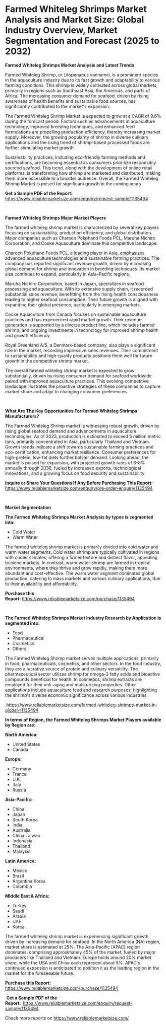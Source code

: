<p><h1>Farmed Whiteleg Shrimps Market Analysis and Market Size: Global Industry Overview, Market Segmentation and Forecast (2025 to 2032)</h1></p><p><strong>Farmed Whiteleg Shrimps Market Analysis and Latest Trends</strong></p>
<p><p>Farmed Whiteleg Shrimp, or Litopenaeus vannamei, is a prominent species in the aquaculture industry due to its fast growth and adaptability to various farming conditions. This shrimp is widely cultivated across global markets, primarily in regions such as Southeast Asia, the Americas, and parts of Africa. The increasing consumer demand for seafood, driven by rising awareness of health benefits and sustainable food sources, has significantly contributed to the market's expansion.</p><p>The Farmed Whiteleg Shrimp Market is expected to grow at a CAGR of 9.6% during the forecast period. Factors such as advancements in aquaculture technology, improved breeding techniques, and enhanced feed formulations are propelling production efficiency, thereby increasing market supply. Moreover, the growing popularity of shrimp in diverse culinary applications and the rising trend of shrimp-based processed foods are further stimulating market growth.</p><p>Sustainability practices, including eco-friendly farming methods and certifications, are becoming essential as consumers prioritize responsibly sourced seafood. This trend, along with the development of online retail platforms, is transforming how shrimp are marketed and distributed, making them more accessible to a broader audience. Overall, the Farmed Whiteleg Shrimp Market is poised for significant growth in the coming years.</p></p>
<p><strong>Get a Sample PDF of the Report:&nbsp;</strong> <a href="https://www.reliablemarketsize.com/enquiry/request-sample/1135494?utm_campaign=3072&utm_medium=2&utm_source=Github&utm_content=ia&utm_term=25032025&utm_id=farmed-whiteleg-shrimps">https://www.reliablemarketsize.com/enquiry/request-sample/1135494</a></p>
<p>&nbsp;</p>
<p><strong>Farmed Whiteleg Shrimps Major Market Players</strong></p>
<p><p>The farmed whiteleg shrimp market is characterized by several key players focusing on sustainability, production efficiency, and global distribution. Major companies such as Charoen Pokphand Foods PCL, Maruha Nichiro Corporation, and Cooke Aquaculture dominate this competitive landscape. </p><p>Charoen Pokphand Foods PCL, a leading player in Asia, emphasizes advanced aquaculture technologies and sustainable farming practices. The company has reported significant revenue growth, driven by increasing global demand for shrimp and innovation in breeding techniques. Its market size continues to expand, particularly in Asia-Pacific regions.</p><p>Maruha Nichiro Corporation, based in Japan, specializes in seafood processing and aquaculture. With its extensive supply chain, it recorded substantial sales revenue, benefitting from the rising health consciousness leading to higher seafood consumption. Their future growth is aligned with expanding their global presence, particularly in emerging markets.</p><p>Cooke Aquaculture from Canada focuses on sustainable aquaculture practices and has experienced rapid market growth. Their revenue generation is supported by a diverse product line, which includes farmed shrimp, and ongoing investments in technology for improved shrimp health and growth efficiency.</p><p>Royal Greenland A/S, a Denmark-based company, also plays a significant role in the market, recording impressive sales revenues. Their commitment to sustainability and high-quality products positions them well for future growth in the competitive shrimp market.</p><p>The overall farmed whiteleg shrimp market is expected to grow substantially, driven by rising consumer demand for seafood worldwide paired with improved aquaculture practices. This evolving competitive landscape illustrates the proactive strategies of these companies to capture market share and adapt to changing consumer preferences.</p></p>
<p>&nbsp;</p>
<p><strong>What Are The Key Opportunities For Farmed Whiteleg Shrimps Manufacturers?</strong></p>
<p><p>The Farmed Whiteleg Shrimp market is witnessing robust growth, driven by rising global seafood demand and advancements in aquaculture technologies. As of 2023, production is estimated to exceed 5 million metric tons, primarily concentrated in Asia, particularly Thailand and Vietnam. Growth trends indicate a shift towards sustainable farming practices and eco-certification, enhancing market resilience. Consumer preferences for high-protein, low-fat diets further bolster demand. Looking ahead, the market is poised for expansion, with projected growth rates of 6-8% annually through 2030, fueled by increased exports, technological innovations, and a growing focus on food security and sustainability.</p></p>
<p><strong>Inquire or Share Your Questions If Any Before Purchasing This Report:</strong> <a href="https://www.reliablemarketsize.com/enquiry/pre-order-enquiry/1135494?utm_campaign=3072&utm_medium=2&utm_source=Github&utm_content=ia&utm_term=25032025&utm_id=farmed-whiteleg-shrimps">https://www.reliablemarketsize.com/enquiry/pre-order-enquiry/1135494</a></p>
<p>&nbsp;</p>
<p><strong>Market Segmentation</strong></p>
<p><strong>The Farmed Whiteleg Shrimps Market Analysis by types is segmented into:</strong></p>
<p><ul><li>Cold Water</li><li>Warm Water</li></ul></p>
<p><p>The farmed whiteleg shrimp market is primarily divided into cold water and warm water segments. Cold water shrimp are typically cultivated in regions with cooler climates, offering a firmer texture and distinct flavor, appealing to niche markets. In contrast, warm water shrimp are farmed in tropical environments, where they thrive and grow rapidly, making them more abundant and cost-effective. The warm water segment dominates global production, catering to mass markets and various culinary applications, due to their availability and affordability.</p></p>
<p><strong>Purchase this Report:&nbsp;</strong><a href="https://www.reliablemarketsize.com/purchase/1135494?utm_campaign=3072&utm_medium=2&utm_source=Github&utm_content=ia&utm_term=25032025&utm_id=farmed-whiteleg-shrimps">https://www.reliablemarketsize.com/purchase/1135494</a></p>
<p>&nbsp;</p>
<p><strong>The Farmed Whiteleg Shrimps Market Industry Research by Application is segmented into:</strong></p>
<p><ul><li>Food</li><li>Pharmaceutical</li><li>Cosmetics</li><li>Others</li></ul></p>
<p><p>The Farmed Whiteleg Shrimp market serves multiple applications, primarily in food, pharmaceuticals, cosmetics, and other sectors. In the food industry, they are a lucrative source of protein and culinary versatility. The pharmaceutical sector utilizes shrimp for omega-3 fatty acids and bioactive compounds beneficial for health. In cosmetics, shrimp extracts are employed for their anti-aging and moisturizing properties. Other applications include aquaculture feed and research purposes, highlighting the shrimp's diverse economic significance across various industries.</p></p>
<p><a href="https://www.reliablemarketsize.com/farmed-whiteleg-shrimps-market-in-global-r1135494?utm_campaign=3072&utm_medium=2&utm_source=Github&utm_content=ia&utm_term=25032025&utm_id=farmed-whiteleg-shrimps">&nbsp;https://www.reliablemarketsize.com/farmed-whiteleg-shrimps-market-in-global-r1135494</a></p>
<p><strong>In terms of Region, the Farmed Whiteleg Shrimps Market Players available by Region are:</strong></p>
<p>
    <p> <strong> North America: </strong>
        <ul>
            <li>United States</li>
            <li>Canada</li>
        </ul>
        </p> 
    <p> <strong> Europe: </strong>
        <ul>
            <li>Germany</li>
            <li>France</li>
            <li>U.K.</li>
            <li>Italy</li>
            <li>Russia</li>
        </ul>
        </p> 
    <p> <strong> Asia-Pacific: </strong>
        <ul>
            <li>China</li>
            <li>Japan</li>
            <li>South Korea</li>
            <li>India</li>
            <li>Australia</li>
            <li>China Taiwan</li>
            <li>Indonesia</li>
            <li>Thailand</li>
            <li>Malaysia</li>
        </ul>
        </p> 
    <p> <strong> Latin America: </strong>
        <ul>
            <li>Mexico</li>
            <li>Brazil</li>
            <li>Argentina Korea</li>
            <li>Colombia</li>
        </ul>
        </p> 
    <p> <strong> Middle East & Africa: </strong>
        <ul>
            <li>Turkey</li>
            <li>Saudi</li>
            <li>Arabia</li>
            <li>UAE</li>
            <li>Korea</li>
        </ul>
    </p>
    </p>
<p><p>The farmed whiteleg shrimp market is experiencing significant growth, driven by increasing demand for seafood. In the North America (NA) region, market share is estimated at 25%. The Asia-Pacific (APAC) region dominates, comprising approximately 45% of the market, fueled by major producers like Thailand and Vietnam. Europe holds around 20% market share, while the USA and China each represent about 5%. APAC's continued expansion is anticipated to position it as the leading region in the market for the foreseeable future.</p></p>
<p><strong>Purchase this Report: </strong><a href="https://www.reliablemarketsize.com/purchase/1135494?utm_campaign=3072&utm_medium=2&utm_source=Github&utm_content=ia&utm_term=25032025&utm_id=farmed-whiteleg-shrimps">https://www.reliablemarketsize.com/purchase/1135494</a></p>
<p>&nbsp;<strong>Get a Sample PDF of the Report:&nbsp;&nbsp;</strong><a href="https://www.reliablemarketsize.com/enquiry/request-sample/1135494?utm_campaign=3072&utm_medium=2&utm_source=Github&utm_content=ia&utm_term=25032025&utm_id=farmed-whiteleg-shrimps">https://www.reliablemarketsize.com/enquiry/request-sample/1135494</a></p>
<p><strong></strong></p>
<p>Check more reports on <a href="https://www.reliablemarketsize.com/?utm_campaign=3072&utm_medium=2&utm_source=Github&utm_content=ia&utm_term=25032025&utm_id=farmed-whiteleg-shrimps">https://www.reliablemarketsize.com/</a></p>